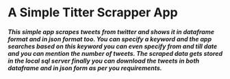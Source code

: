 # A Simple Titter Scrapper App
##### This simple app scrapes tweets from twitter and shows it in dataframe format and in json format too. You can specify a  keyword and the app searches based on this keyword you can even specify from and till date and you can mention the number of tweets. The scraped data gets stored in the local sql server finally you can download the tweets in both dataframe and in json form as per you requirements.
